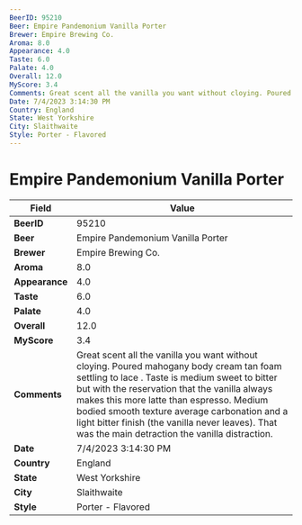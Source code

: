 ```yaml
---
BeerID: 95210
Beer: Empire Pandemonium Vanilla Porter
Brewer: Empire Brewing Co.
Aroma: 8.0
Appearance: 4.0
Taste: 6.0
Palate: 4.0
Overall: 12.0
MyScore: 3.4
Comments: Great scent all the vanilla you want without cloying. Poured mahogany body cream tan foam settling to lace . Taste is medium sweet to bitter but with the reservation that the vanilla always makes this more latte than espresso. Medium bodied smooth texture average carbonation and a light bitter finish (the vanilla never leaves). That was the main detraction the vanilla distraction.
Date: 7/4/2023 3:14:30 PM
Country: England
State: West Yorkshire
City: Slaithwaite
Style: Porter - Flavored
---
```


# Empire Pandemonium Vanilla Porter

| Field         | Value |
|---------------|-------|
| **BeerID** | 95210 |
| **Beer** | Empire Pandemonium Vanilla Porter |
| **Brewer** | Empire Brewing Co. |
| **Aroma** | 8.0 |
| **Appearance** | 4.0 |
| **Taste** | 6.0 |
| **Palate** | 4.0 |
| **Overall** | 12.0 |
| **MyScore** | 3.4 |
| **Comments** | Great scent all the vanilla you want without cloying. Poured mahogany body cream tan foam settling to lace . Taste is medium sweet to bitter but with the reservation that the vanilla always makes this more latte than espresso. Medium bodied smooth texture average carbonation and a light bitter finish (the vanilla never leaves). That was the main detraction the vanilla distraction. |
| **Date** | 7/4/2023 3:14:30 PM |
| **Country** | England |
| **State** | West Yorkshire |
| **City** | Slaithwaite |
| **Style** | Porter - Flavored |
